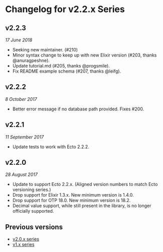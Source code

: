 # Changelog for v2.2.x Series

## v2.2.3

_17 June 2018_

* Seeking new maintainer. (#210)
* Minor syntax change to keep up with new Elixir version (#203, thanks @anuragpeshne).
* Update tutorial.md (#205, thanks @progsmile).
* Fix README example schema (#207, thanks @leifg).


## v2.2.2

_8 October 2017_

* Better error message if no database path provided. Fixes #200.


## v2.2.1

_11 September 2017_

* Update tests to work with Ecto 2.2.2.


## v2.2.0

_28 August 2017_

* Update to support Ecto 2.2.x. (Aligned version numbers to match Ecto versioning series.)
* Drop support for Elixir 1.3.x. New minimum version is 1.4.0.
* Drop support for OTP 18.0. New minimum version is 18.2.
* Decimal value support, while still present in the library, is no longer officially supported.


## Previous versions

* [v2.0.x series](https://github.com/scouten/sqlite_ecto2/blob/v2.0/CHANGELOG.md)
* [v1.x series](https://github.com/jazzyb/sqlite_ecto/blob/master/CHANGELOG.md)
